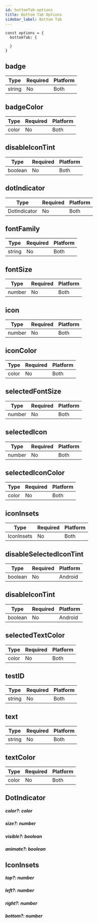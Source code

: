 ```yaml
---
id: bottomTab-options
title: Bottom Tab Options
sidebar_label: Bottom Tab
---
```


```
const options = {
  bottomTab: {

  }
}
```

## badge

| Type   | Required | Platform |
| ------ | -------- | -------- |
| string | No       | Both     |

## badgeColor

| Type  | Required | Platform |
| ----- | -------- | -------- |
| color | No       | Both     |

## disableIconTint

| Type    | Required | Platform |
| ------- | -------- | -------- |
| boolean | No       | Both     |

## dotIndicator

| Type         | Required | Platform |
| ------------ | -------- | -------- |
| DotIndicator | No       | Both     |

## fontFamily

| Type   | Required | Platform |
| ------ | -------- | -------- |
| string | No       | Both     |

## fontSize

| Type   | Required | Platform |
| ------ | -------- | -------- |
| number | No       | Both     |

## icon

| Type   | Required | Platform |
| ------ | -------- | -------- |
| number | No       | Both     |

## iconColor

| Type  | Required | Platform |
| ----- | -------- | -------- |
| color | No       | Both     |

## selectedFontSize

| Type   | Required | Platform |
| ------ | -------- | -------- |
| number | No       | Both     |

## selectedIcon

| Type   | Required | Platform |
| ------ | -------- | -------- |
| number | No       | Both     |

## selectedIconColor

| Type  | Required | Platform |
| ----- | -------- | -------- |
| color | No       | Both     |

## iconInsets

| Type       | Required | Platform |
| ---------- | -------- | -------- |
| IconInsets | No       | Both     |

## disableSelectedIconTint

| Type    | Required | Platform |
| ------- | -------- | -------- |
| boolean | No       | Android  |

## disableIconTint

| Type    | Required | Platform |
| ------- | -------- | -------- |
| boolean | No       | Android  |

## selectedTextColor

| Type  | Required | Platform |
| ----- | -------- | -------- |
| color | No       | Both     |

## testID

| Type   | Required | Platform |
| ------ | -------- | -------- |
| string | No       | Both     |

## text

| Type   | Required | Platform |
| ------ | -------- | -------- |
| string | No       | Both     |

## textColor

| Type  | Required | Platform |
| ----- | -------- | -------- |
| color | No       | Both     |

## DotIndicator
##### color?: color
##### size?: number
##### visible?: boolean
##### animate?: boolean

## IconInsets
##### top?: number
##### left?: number
##### right?: number
##### bottom?: number